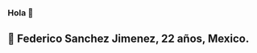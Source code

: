 ### Hola 👋

🙋‍ Federico Sanchez Jimenez, 22 años, Mexico.
----------------------------------------------------------------------
